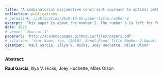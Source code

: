 ```yaml
---
title: "A combinatorial disjunctive constraint approach to optimal path planning"
collection: publications
# permalink: /publication/2010-10-01-paper-title-number-2
excerpt: 'This paper is about the number 2. The number 3 is left for future work.'
date: 2022
# venue: 'Journal 1'
paperurl: 'http://academicpages.github.io/files/paper2.pdf'
# citation: 'Your Name, You. (2010). &quot;Paper Title Number 2.&quot; <i>Journal 1</i>. 1(2).'
citation: 'Raul Garcia, Illya V. Hicks, Joey Huchette, Miles Olson'
---
```

**Abstract:**

<!-- [Download paper here](http://academicpages.github.io/files/paper2.pdf) -->

<!-- Recommended citation: Your Name, You. (2010). "Paper Title Number 2." <i>Journal 1</i>. 1(2). -->
**Raul Garcia**, Illya V. Hicks, Joey Huchette, Miles Olson